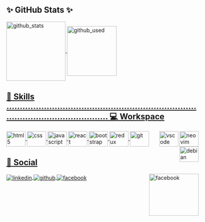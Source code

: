 ## ✨ GitHub Stats ✨
<!--
**OmarDavidF/OmarDavidF** is a ✨ _special_ ✨ repository because its `README.md` (this file) appears on your GitHub profile.
Here are some ideas to get you started:
- 🔭 I’m currently working on ...
- 🌱 I’m currently learning ...
- 👯 I’m looking to collaborate on ...
- 🤔 I’m looking for help with ...
- 💬 Ask me about ...
- 📫 How to reach me: ...
- 😄 Pronouns: ...
- ⚡ Fun fact: ...
-->
<a href="https://github.com/OmarDavidF"/>
<div style="display: iniline_block"W>
  <img align="center" height="155" alt="github_stats" src="https://github-readme-stats.vercel.app/api?username=OmarDavidF&count_private=true&show_icons=true&theme=radical"/>
  <img align="center" height="130" alt="github_used" src="https://github-readme-stats.vercel.app/api/top-langs/?username=OmarDavidF&langs_count=8&layout=compact&theme=radical"/>
</div>  
                                               
<h2>🚀 Skills ............................................................................................................. 💻 Workspace </h2>
<div style="display: inline_block">
  <img align="center" height="40" width="50" alt="html5" src="https://cdn.jsdelivr.net/gh/devicons/devicon/icons/html5/html5-original.svg"/>
  <img align="center" height="40" width="50" alt="css" src="https://cdn.jsdelivr.net/gh/devicons/devicon/icons/css3/css3-original.svg"/>
  <img align="center" height="40" width="50" alt="javascript" src="https://cdn.jsdelivr.net/gh/devicons/devicon/icons/javascript/javascript-original.svg"/>
  <img align="center" height="40" width="50" alt="react" src="https://cdn.jsdelivr.net/gh/devicons/devicon/icons/react/react-original.svg"/>
  <img align="center" height="40" width="50" alt="bootstrap" src="https://cdn.jsdelivr.net/gh/devicons/devicon/icons/bootstrap/bootstrap-original.svg"/>
  <img align="center" height="40" width="50" alt="redux" src="https://cdn.jsdelivr.net/gh/devicons/devicon/icons/redux/redux-original.svg"/>
  <img align="center" height="40" width="50" alt="git" src="https://cdn.jsdelivr.net/gh/devicons/devicon/icons/git/git-original.svg"/> 
  <img align="right" height="40" width="50" alt="neovim" src="https://cdn.jsdelivr.net/gh/devicons/devicon/icons/vim/vim-original.svg"/> 
  <img align="right" height="40" width="50" alt="vscode" src="https://cdn.jsdelivr.net/gh/devicons/devicon/icons/visualstudio/visualstudio-plain.svg"/>
  <img align="right" height="40" width="50" alt="debian" src="https://cdn.jsdelivr.net/gh/devicons/devicon/icons/debian/debian-original-wordmark.svg"/>
</div>

## :dart: Social
<div style="display: inline_block">
  <img align="center" alt="linkedin" src="https://img.shields.io/badge/LinkedIn-0077B5?style=for-the-badge&logo=linkedin&logoColor=white"> 
  <img align="center" alt="github" src="https://img.shields.io/badge/GitHub-100000?style=for-the-badge&logo=github&logoColor=white"/>
  <img align="center" alt="facebook" src="https://img.shields.io/badge/Facebook-1877F2?style=for-the-badge&logo=facebook&logoColor=white"/>
  <img align="right" height="110" width="130" alt="facebook" src="https://media.giphy.com/media/ukMiDlCmdv2og/giphy.gif"/>
</div>
